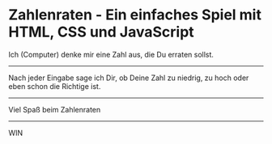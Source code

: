 # Zahlenraten - Ein einfaches Spiel mit HTML, CSS und JavaScript
Ich (Computer) denke mir eine Zahl aus, die Du erraten sollst.
***
Nach jeder Eingabe sage ich Dir, ob Deine Zahl zu niedrig, zu hoch oder eben schon die Richtige ist.
***
Viel Spaß beim Zahlenraten
***
WIN
